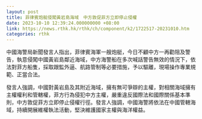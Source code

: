 ```yaml
---
layout: post
title: 菲律賓炮艇侵闖黃岩島海域　中方敦促菲方立即停止侵權
date: 2023-10-10 12:39:24.000000000 +08:00
link: https://news.rthk.hk/rthk/ch/component/k2/1722517-20231010.htm
categories: rthk
---
```


中國海警局新聞發言人指出，菲律賓海軍一艘炮艇，今日不顧中方一再勸阻及警告，執意侵闖中國黃岩島鄰近海域，中方海警船在多次喊話警告無效的情況下，依法對菲方船隻，採取跟監外逼、航路管制等必要措施，予以驅離，現場操作專業規範、正當合法。

發言人強調，中國對黃岩島及其附近海域，擁有無可爭辯的主權，對相關海域擁有主權權利和管轄權，菲方行為侵犯中方主權，嚴重違反國際法和國際關係基本準則，中方敦促菲方立即停止侵權行徑。發言人強調，中國海警將依法在中國管轄海域，持續開展維權執法活動，堅決維護國家主權與海洋權益。
